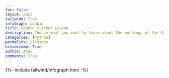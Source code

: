 ```yaml
---
toc: False
layout: post
tailwind: True 
infoGraph: cookie
title: Cookie clicker Lesson
description: Choose what you want to learn about the workings of the Cookie Clicker game - how to run a Python Notebook, its inner workings, and the code behind the game.
categories: [Python]
permalink: /lessons
breadcrumb: True
author: Alex
comments: True
---
```



{%- include tailwind/infograph.html -%}